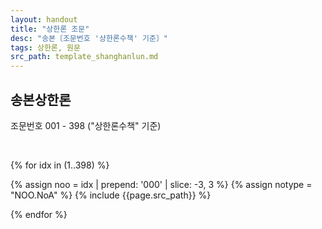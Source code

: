 ```yaml
---
layout: handout
title: "상한론 조문"
desc: "송본〔조문번호 '상한론수책' 기준〕"
tags: 상한론, 원문
src_path: template_shanghanlun.md
---
```



송본상한론
---------

조문번호 001 - 398 ("상한론수책" 기준)

<br>

{% for idx in (1..398) %}

{% assign noo = idx | prepend: '000' | slice: -3, 3 %}
{% assign notype = "NOO.NoA" %}
{% include {{page.src_path}} %}


{% endfor %}
